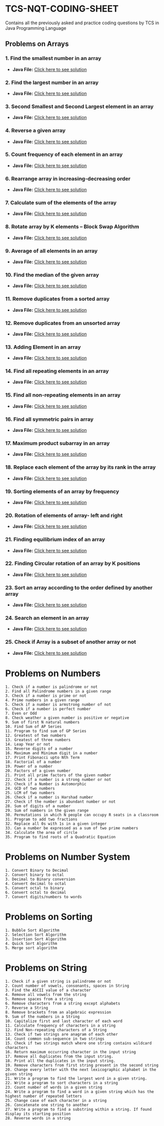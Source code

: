 # TCS-NQT-CODING-SHEET
Contains all the previously asked and practice coding questions by TCS in Java Programming Language

## Problems on Arrays

### 1. Find the smallest number in an array
- **Java File:** [Click here to see solution](Problems_on_Arrays/SmallInArray.java)

### 2. Find the largest number in an array
- **Java File:** [Click here to see solution](Problems_on_Arrays/LargeInArray.java)

### 3. Second Smallest and Second Largest element in an array
- **Java File:** [Click here to see solution](Problems_on_Arrays/SecondLargeAndSmall.java)

### 4. Reverse a given array
- **Java File:** [Click here to see solution](Problems_on_Arrays/ReverseArray.java)

### 5. Count frequency of each element in an array
- **Java File:** [Click here to see solution](Problems_on_Arrays/FrequencyArray.java)

### 6. Rearrange array in increasing-decreasing order
- **Java File:** [Click here to see solution](Problems_on_Arrays/RearrangeArray.java)

### 7. Calculate sum of the elements of the array
- **Java File:** [Click here to see solution](Problems_on_Arrays/SumOfArray.java)

### 8. Rotate array by K elements – Block Swap Algorithm
- **Java File:** [Click here to see solution](Problems_on_Arrays/RotateArray.java)

### 9. Average of all elements in an array
- **Java File:** [Click here to see solution](Problems_on_Arrays/AverageOfArray.java)

### 10. Find the median of the given array
- **Java File:** [Click here to see solution](Problems_on_Arrays/MedianOfArray.java)

### 11. Remove duplicates from a sorted array
- **Java File:** [Click here to see solution](Problems_on_Arrays/RemoveDuplicatesSorted.java)

### 12. Remove duplicates from an unsorted array
- **Java File:** [Click here to see solution](Problems_on_Arrays/RemoveDuplicatesUnsorted.java)

### 13. Adding Element in an array
- **Java File:** [Click here to see solution](Problems_on_Arrays/AddElementToArray.java)

### 14. Find all repeating elements in an array
- **Java File:** [Click here to see solution](Problems_on_Arrays/FindRepeatingElements.java)

### 15. Find all non-repeating elements in an array
- **Java File:** [Click here to see solution](Problems_on_Arrays/FindNonRepeatingElements.java)

### 16. Find all symmetric pairs in array
- **Java File:** [Click here to see solution](Problems_on_Arrays/SymmetricPairs.java)

### 17. Maximum product subarray in an array
- **Java File:** [Click here to see solution](Problems_on_Arrays/MaximumProductSubarray.java)

### 18. Replace each element of the array by its rank in the array
- **Java File:** [Click here to see solution](Problems_on_Arrays/ReplaceElementsByRank.java)

### 19. Sorting elements of an array by frequency
- **Java File:** [Click here to see solution](Problems_on_Arrays/SortByFrequency.java)

### 20. Rotation of elements of array- left and right
- **Java File:** [Click here to see solution](Problems_on_Arrays/RotationLeftRight.java)

### 21. Finding equilibrium index of an array
- **Java File:** [Click here to see solution](Problems_on_Arrays/EquilibriumIndex.java)

### 22. Finding Circular rotation of an array by K positions
- **Java File:** [Click here to see solution](Problems_on_Arrays/CircularRotation.java)

### 23. Sort an array according to the order defined by another array
- **Java File:** [Click here to see solution](Problems_on_Arrays/SortByDefinedOrder.java)

### 24. Search an element in an array
- **Java File:** [Click here to see solution](Problems_on_Arrays/SearchElement.java)

### 25. Check if Array is a subset of another array or not
- **Java File:** [Click here to see solution](Problems_on_Arrays/ArraySubsetCheck.java)


# Problems on Numbers
    1. Check if a number is palindrome or not
    2. Find all Palindrome numbers in a given range
    3. Check if a number is prime or not
    4. Prime numbers in a given range
    5. Check if a number is armstrong number of not
    6. Check if a number is perfect number
    7. Even or Odd
    8. Check weather a given number is positive or negative
    9. Sum of first N natural numbers
    10. Find Sum of AP Series
    11. Program to find sum of GP Series
    12. Greatest of two numbers
    13. Greatest of three numbers
    14. Leap Year or not
    15. Reverse digits of a number
    16. Maximum and Minimum digit in a number
    17. Print Fibonacci upto Nth Term
    18. Factorial of a number
    19. Power of a number
    20. Factors of a given number
    21. Print all prime factors of the given number
    22. Check if a number is a strong number or not
    23. Check if a Number is Automorphic
    24. GCD of two numbers
    25. LCM of two numbers
    26. Check if a number is Harshad number
    27. Check if the number is abundant number or not
    28. Sum of digits of a number
    29. Sum of numbers in the given range
    30. Permutations in which N people can occupy R seats in a classroom
    31. Program to add two fractions
    32. Replace all 0s with 1s in a given integer
    33. Can a number be expressed as a sum of two prime numbers
    34. Calculate the area of circle
    35. Program to find roots of a Quadratic Equation

# Problems on Number System
    1. Convert Binary to Decimal
    2. Convert binary to octal
    3. Decimal to Binary conversion
    4. Convert decimal to octal
    5. Convert octal to binary
    6. Convert octal to decimal
    7. Convert digits/numbers to words

# Problems on Sorting
    1. Bubble Sort Algorithm
    2. Selection Sort Algorithm
    3. Insertion Sort Algorithm
    4. Quick Sort Algorithm
    5. Merge sort algorithm

# Problems on String
    1. Check if a given string is palindrome or not
    2. Count number of vowels, consonants, spaces in String
    3. Find the ASCII value of a character
    4. Remove all vowels from the string
    5. Remove spaces from a string
    6. Remove characters from a string except alphabets
    7. Reverse a String
    8. Remove brackets from an algebraic expression
    9. Sum of the numbers in a String
    10. Capitalize first and last character of each word
    11. Calculate frequency of characters in a string
    12. Find Non-repeating characters of a String
    13. Check if two strings are anagram of each other
    14. Count common sub-sequence in two strings
    15. Check if two strings match where one string contains wildcard characters
    16. Return maximum occurring character in the input string
    17. Remove all duplicates from the input string.
    18. Print all the duplicates in the input string.
    19. Remove characters from first string present in the second string
    20. Change every letter with the next lexicographic alphabet in the given string
    21. Write a program to find the largest word in a given string.
    22. Write a program to sort characters in a string
    23. Count number of words in a given string
    24. Write a program to find a word in a given string which has the highest number of repeated letters
    25. Change case of each character in a string
    26. Concatenate one string to another
    27. Write a program to find a substring within a string. If found display its starting position
    28. Reverse words in a string
